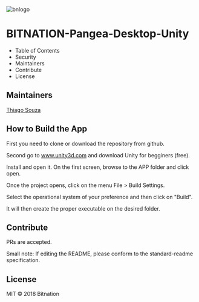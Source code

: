 ![bnlogo](https://user-images.githubusercontent.com/17184469/56422398-7136fb80-62a7-11e9-957c-7d43c2e77e15.png)

# BITNATION-Pangea-Desktop-Unity

* Table of Contents
* Security
* Maintainers
* Contribute
* License

## Maintainers
[Thiago Souza](https://github.com/ThiagoVSouza)

## How to Build the App

First you need to clone or download the repository from github.

Second go to www.unity3d.com and download Unity for begginers (free).

Install and open it. On the first screen, browse to the APP folder and click open.

Once the project opens, click on the menu File > Build Settings.

Select the operational system of your preference and then click on "Build".

It will then create the proper executable on the desired folder.


## Contribute
PRs are accepted.

Small note: If editing the README, please conform to the standard-readme specification.

## License
MIT © 2018 Bitnation

